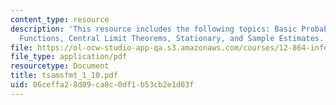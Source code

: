 ```yaml
---
content_type: resource
description: 'This resource includes the following topics: Basic Probability, Characteristic
  Functions, Central Limit Theorems, Stationary, and Sample Estimates.'
file: https://ol-ocw-studio-app-qa.s3.amazonaws.com/courses/12-864-inference-from-data-and-models-spring-2005/06ceffa28d09ca8c0df1b53cb2e1d03f_tsamsfmt_1_10.pdf
file_type: application/pdf
resourcetype: Document
title: tsamsfmt_1_10.pdf
uid: 06ceffa2-8d09-ca8c-0df1-b53cb2e1d03f
---
```

